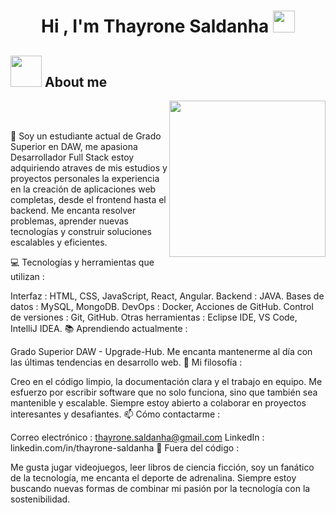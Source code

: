 <h1 align="center">Hi , I'm Thayrone Saldanha <img src="https://media.giphy.com/media/hvRJCLFzcasrR4ia7z/giphy.gif" width="35"></h1>



	
## <picture><img src = "https://github.com/7oSkaaa/7oSkaaa/blob/main/Images/about_me.gif?raw=true" width = 50px></picture> About me

<picture> <img align="right" src="https://github.com/7oSkaaa/7oSkaaa/blob/main/Images/Right_Side.gif?raw=true" width = 250px></picture>

<br><br>

👋 Soy un estudiante actual de Grado Superior en DAW, me apasiona Desarrollador Full Stack estoy adquiriendo atraves de mis estudios y proyectos personales la experiencia en la creación de aplicaciones web completas, desde el frontend hasta el backend. Me encanta resolver problemas, aprender nuevas tecnologías y construir soluciones escalables y eficientes.

💻 Tecnologías y herramientas que utilizan :

Interfaz : HTML, CSS, JavaScript, React, Angular.
Backend : JAVA.
Bases de datos : MySQL, MongoDB.
DevOps : Docker, Acciones de GitHub.
Control de versiones : Git, GitHub.
Otras herramientas : Eclipse IDE, VS Code, IntelliJ IDEA.
📚 Aprendiendo actualmente :

Grado Superior DAW - Upgrade-Hub.
Me encanta mantenerme al día con las últimas tendencias en desarrollo web.
🌟 Mi filosofía :

Creo en el código limpio, la documentación clara y el trabajo en equipo.
Me esfuerzo por escribir software que no solo funciona, sino que también sea mantenible y escalable.
Siempre estoy abierto a colaborar en proyectos interesantes y desafiantes.
📫 Cómo contactarme :

Correo electrónico : thayrone.saldanha@gmail.com
LinkedIn : linkedin.com/in/thayrone-saldanha
🌈 Fuera del código :

Me gusta jugar videojuegos, leer libros de ciencia ficción, soy un fanático de la tecnología, me encanta el deporte de adrenalina.
Siempre estoy buscando nuevas formas de combinar mi pasión por la tecnología con la sostenibilidad.
<br>
